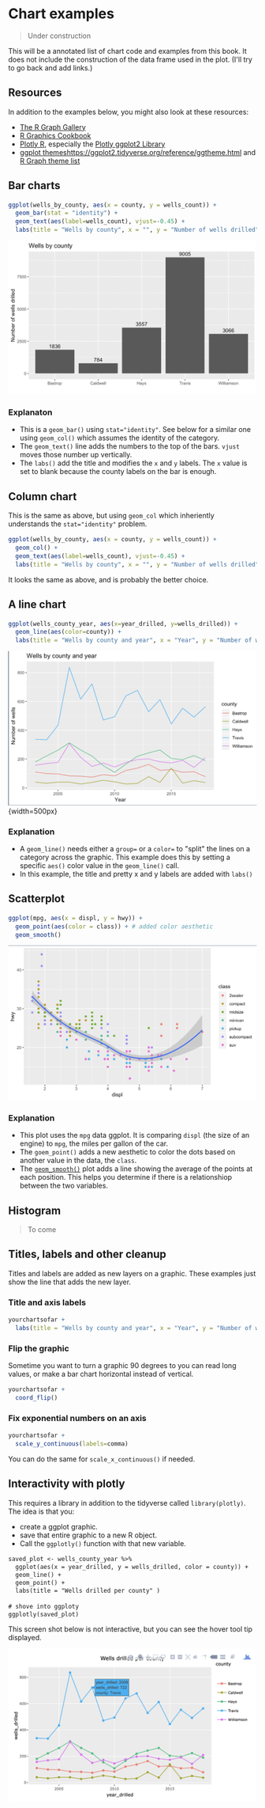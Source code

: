 # Chart examples

> Under construction

This will be a annotated list of chart code and examples from this book. It does not include the construction of the data frame used in the plot. (I'll try to go back and add links.)

## Resources

In addition to the examples below, you might also look at these resources:

- [The R Graph Gallery](https://www.r-graph-gallery.com/)
- [R Graphics Cookbook](http://www.cookbook-r.com/Graphs/)
- [Plotly R](https://plot.ly/r/), especially the [Plotly ggplot2 Library](https://plot.ly/ggplot2/)
- [ggplot themes]()https://ggplot2.tidyverse.org/reference/ggtheme.html and [R Graph theme list](https://www.r-graph-gallery.com/192-ggplot-themes/)

## Bar charts

```r
ggplot(wells_by_county, aes(x = county, y = wells_count)) +
  geom_bar(stat = "identity") +
  geom_text(aes(label=wells_count), vjust=-0.45) +
  labs(title = "Wells by county", x = "", y = "Number of wells drilled")
```

![Wells by county with title](images/visualize-county-by-year-done.png)

### Explanaton

- This is a `geom_bar()` using `stat="identity"`. See below for a similar one using `geom_col()` which assumes the identity of the category.
- The `geom_text()` line adds the numbers to the top of the bars. `vjust` moves those number up vertically.
- The `labs()` add the title and modifies the `x` and `y` labels. The `x` value is set to blank because the county labels on the bar is enough.

## Column chart

This is the same as above, but using `geom_col` which inheriently understands the `stat="identity"` problem.

```r
ggplot(wells_by_county, aes(x = county, y = wells_count)) +
  geom_col() +
  geom_text(aes(label=wells_count), vjust=-0.45) +
  labs(title = "Wells by county", x = "", y = "Number of wells drilled")
```

It looks the same as above, and is probably the better choice.


## A line chart

```r
ggplot(wells_county_year, aes(x=year_drilled, y=wells_drilled)) +
  geom_line(aes(color=county)) +
  labs(title = "Wells by county and year", x = "Year", y = "Number of wells")
```

![Wells drilled by county by year](images/visualize-county-year-line.png){width=500px}

### Explanation

- A `geom_line()` needs either a `group=` or a `color=` to "split" the lines on a category across the graphic. This example does this by setting a specific `aes()` color value in the `geom_line()` call.
- In this example, the title and pretty x and y labels are added with `labs()`

## Scatterplot

```r
ggplot(mpg, aes(x = displ, y = hwy)) +
  geom_point(aes(color = class)) + # added color aesthetic
  geom_smooth()
```

![MPG: disply vs mpg with class](images/visualize-mpg-03.png)

### Explanation

- This plot uses the `mpg` data ggplot. It is comparing `displ` (the size of an engine) to `mpg`, the miles per gallon of the car.
- The `goem_point()` adds a new aesthetic to color the dots based on another value in the data, the `class`.
- The [`geom_smooth()`](https://ggplot2.tidyverse.org/reference/geom_smooth.html) plot adds a line showing the average of the points at each position. This helps you determine if there is a relationshiop between the two variables.

## Histogram

> To come

## Titles, labels and other cleanup

Titles and labels are added as new layers on a graphic. These examples just show the line that adds the new layer.

### Title and axis labels

```r
yourchartsofar +
  labs(title = "Wells by county and year", x = "Year", y = "Number of wells")
```

### Flip the graphic

Sometime you want to turn a graphic 90 degrees to you can read long values, or make a bar chart horizontal instead of vertical.

```r
yourchartsofar +
  coord_flip()
```
### Fix exponential numbers on an axis

```r
yourchartsofar +
  scale_y_continuous(labels=comma)
```

You can do the same for `scale_x_continuous()` if needed.

## Interactivity with plotly

This requires a library in addition to the tidyverse called `library(plotly)`. The idea is that you:

- create a ggplot graphic.
- save that entire graphic to a new R object.
- Call the `ggplotly()` function with that new variable.

```
saved_plot <- wells_county_year %>%
  ggplot(aes(x = year_drilled, y = wells_drilled, color = county)) + 
  geom_line() +
  geom_point() +
  labs(title = "Wells drilled per county" )

# shove into ggploty
ggplotly(saved_plot)
```

This screen shot below is not interactive, but you can see the hover tool tip displayed.

![Wells by county with ggplotly](images/graphics-wells-county-plotly.png)
